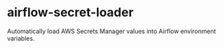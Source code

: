 # airflow-secret-loader

Automatically load AWS Secrets Manager values into Airflow environment variables.